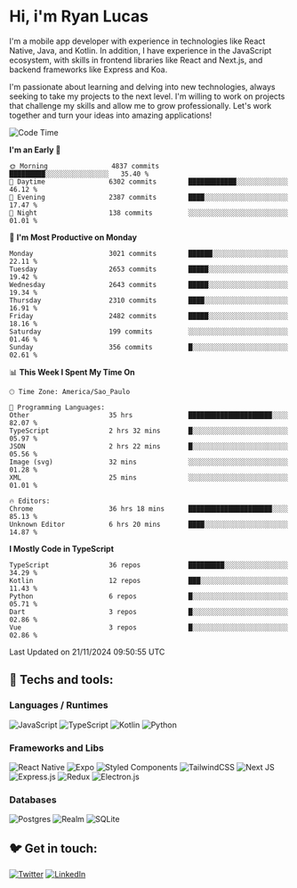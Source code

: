 # Hi, i'm Ryan Lucas

I'm a mobile app developer with experience in technologies like React Native, Java, and Kotlin.
In addition, I have experience in the JavaScript ecosystem, with skills in frontend libraries like React and Next.js, and backend frameworks like Express and Koa.

I'm passionate about learning and delving into new technologies, always seeking to take my projects to the next level. I'm willing to work on projects that challenge my skills and allow me to grow professionally. Let's work together and turn your ideas into amazing applications!


<!--START_SECTION:waka-->
![Code Time](http://img.shields.io/badge/Code%20Time-836%20hrs%2059%20mins-blue)

**I'm an Early 🐤** 

```text
🌞 Morning                4837 commits        █████████░░░░░░░░░░░░░░░░   35.40 % 
🌆 Daytime                6302 commits        ████████████░░░░░░░░░░░░░   46.12 % 
🌃 Evening                2387 commits        ████░░░░░░░░░░░░░░░░░░░░░   17.47 % 
🌙 Night                  138 commits         ░░░░░░░░░░░░░░░░░░░░░░░░░   01.01 % 
```
📅 **I'm Most Productive on Monday** 

```text
Monday                   3021 commits        ██████░░░░░░░░░░░░░░░░░░░   22.11 % 
Tuesday                  2653 commits        █████░░░░░░░░░░░░░░░░░░░░   19.42 % 
Wednesday                2643 commits        █████░░░░░░░░░░░░░░░░░░░░   19.34 % 
Thursday                 2310 commits        ████░░░░░░░░░░░░░░░░░░░░░   16.91 % 
Friday                   2482 commits        █████░░░░░░░░░░░░░░░░░░░░   18.16 % 
Saturday                 199 commits         ░░░░░░░░░░░░░░░░░░░░░░░░░   01.46 % 
Sunday                   356 commits         █░░░░░░░░░░░░░░░░░░░░░░░░   02.61 % 
```


📊 **This Week I Spent My Time On** 

```text
🕑︎ Time Zone: America/Sao_Paulo

💬 Programming Languages: 
Other                    35 hrs              █████████████████████░░░░   82.07 % 
TypeScript               2 hrs 32 mins       █░░░░░░░░░░░░░░░░░░░░░░░░   05.97 % 
JSON                     2 hrs 22 mins       █░░░░░░░░░░░░░░░░░░░░░░░░   05.56 % 
Image (svg)              32 mins             ░░░░░░░░░░░░░░░░░░░░░░░░░   01.28 % 
XML                      25 mins             ░░░░░░░░░░░░░░░░░░░░░░░░░   01.01 % 

🔥 Editors: 
Chrome                   36 hrs 18 mins      █████████████████████░░░░   85.13 % 
Unknown Editor           6 hrs 20 mins       ████░░░░░░░░░░░░░░░░░░░░░   14.87 % 
```

**I Mostly Code in TypeScript** 

```text
TypeScript               36 repos            █████████░░░░░░░░░░░░░░░░   34.29 % 
Kotlin                   12 repos            ███░░░░░░░░░░░░░░░░░░░░░░   11.43 % 
Python                   6 repos             █░░░░░░░░░░░░░░░░░░░░░░░░   05.71 % 
Dart                     3 repos             █░░░░░░░░░░░░░░░░░░░░░░░░   02.86 % 
Vue                      3 repos             █░░░░░░░░░░░░░░░░░░░░░░░░   02.86 % 
```




 Last Updated on 21/11/2024 09:50:55 UTC
<!--END_SECTION:waka-->

## 🔧 Techs and tools: 

### Languages / Runtimes
![JavaScript](https://img.shields.io/badge/javascript-%23323330.svg?style=for-the-badge&logo=javascript&logoColor=%23F7DF1E)
![TypeScript](https://img.shields.io/badge/typescript-%23007ACC.svg?style=for-the-badge&logo=typescript&logoColor=white)
![Kotlin](https://img.shields.io/badge/kotlin-%230095D5.svg?style=for-the-badge&logo=kotlin&logoColor=white) ![Python](https://img.shields.io/badge/python-3670A0?style=for-the-badge&logo=python&logoColor=ffdd54)

### Frameworks and Libs
![React Native](https://img.shields.io/badge/react_native-%2320232a.svg?style=for-the-badge&logo=react&logoColor=%2361DAFB)
![Expo](https://img.shields.io/badge/expo-1C1E24?style=for-the-badge&logo=expo&logoColor=#D04A37)
![Styled Components](https://img.shields.io/badge/styled--components-DB7093?style=for-the-badge&logo=styled-components&logoColor=white)
![TailwindCSS](https://img.shields.io/badge/tailwindcss-%2338B2AC.svg?style=for-the-badge&logo=tailwind-css&logoColor=white)
![Next JS](https://img.shields.io/badge/Next-black?style=for-the-badge&logo=next.js&logoColor=white)
![Express.js](https://img.shields.io/badge/express.js-%23404d59.svg?style=for-the-badge&logo=express&logoColor=%2361DAFB)
![Redux](https://img.shields.io/badge/redux-%23593d88.svg?style=for-the-badge&logo=redux&logoColor=white)
![Electron.js](https://img.shields.io/badge/Electron-191970?style=for-the-badge&logo=Electron&logoColor=white)

### Databases
![Postgres](https://img.shields.io/badge/postgres-%23316192.svg?style=for-the-badge&logo=postgresql&logoColor=white)
![Realm](https://img.shields.io/badge/Realm-39477F?style=for-the-badge&logo=realm&logoColor=white)
![SQLite](https://img.shields.io/badge/sqlite-%2307405e.svg?style=for-the-badge&logo=sqlite&logoColor=white)

## 🐦 Get in touch:

[![Twitter](https://img.shields.io/badge/Twitter-%231DA1F2.svg?style=for-the-badge&logo=Twitter&logoColor=white)](https://twitter.com/ryangst_)
[![LinkedIn](https://img.shields.io/badge/linkedin-%230077B5.svg?style=for-the-badge&logo=linkedin&logoColor=white)](https://www.linkedin.com/in/ryan-lucas-machado/)
